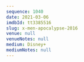```yaml
---
sequence: 1040
date: 2021-03-06
imdbId: tt3385516
slug: x-men-apocalypse-2016
venue: null
venueNotes: null
medium: Disney+
mediumNotes: null
---
```

